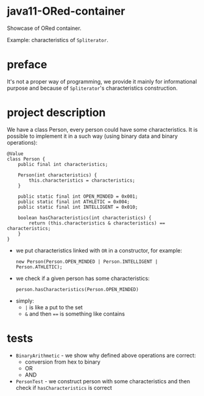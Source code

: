 # java11-ORed-container
Showcase of ORed container.

Example: characteristics of `Spliterator`.

# preface
It's not a proper way of programming, we provide it mainly
for informational purpose and because of `Spliterator`'s characteristics
construction.

# project description
We have a class Person, every person could have some characteristics.
It is possible to implement it in a such way (using binary data and
binary operations):
```
@Value
class Person {
    public final int characteristics;

    Person(int characteristics) {
        this.characteristics = characteristics;
    }

    public static final int OPEN_MINDED = 0x001;
    public static final int ATHLETIC = 0x004;
    public static final int INTELLIGENT = 0x010;

    boolean hasCharacteristics(int characteristics) {
        return (this.characteristics & characteristics) == characteristics;
    }
}
```
* we put characteristics linked with `OR` in a constructor, for example:
    ```
    new Person(Person.OPEN_MINDED | Person.INTELLIGENT | Person.ATHLETIC);
    ```
* we check if a given person has some characteristics:
    ```
    person.hasCharacteristics(Person.OPEN_MINDED)
    ```
* simply:
    * `|` is like a put to the set
    * `&` and then `==` is something like contains

# tests
* `BinaryArithmetic` - we show why defined above operations are
correct:
    * conversion from hex to binary
    * OR
    * AND
* `PersonTest` - we construct person with some characteristics and
then check if `hasCharacteristics` is correct